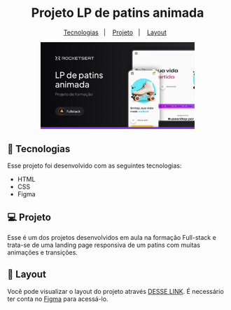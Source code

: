 <h1 align="center"> Projeto LP de patins animada</h1>

<p align="center">
  <a href="#-tecnologias">Tecnologias</a>&nbsp;&nbsp;&nbsp;|&nbsp;&nbsp;&nbsp;
  <a href="#-projeto">Projeto</a>&nbsp;&nbsp;&nbsp;|&nbsp;&nbsp;&nbsp;
  <a href="#-layout">Layout</a>&nbsp;&nbsp;&nbsp;
</p>

<p align="center">
  <img alt="Preview do projeto desenvolvido." src="assets/Thumbnail.jpg" width="70%">
</p>

## 🚀 Tecnologias

Esse projeto foi desenvolvido com as seguintes tecnologias:

- HTML
- CSS
- Figma

## 💻 Projeto

Esse é um dos projetos desenvolvidos em aula na formação Full-stack e trata-se de uma landing page responsiva de um patins com muitas animações e transições.

## 🔖 Layout

Você pode visualizar o layout do projeto através [DESSE LINK](https://www.figma.com/community/file/1379866810042169871). É necessário ter conta no [Figma](https://figma.com) para acessá-lo.
